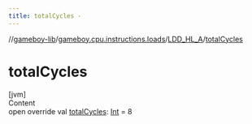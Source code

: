 ```yaml
---
title: totalCycles -
---
```

//[gameboy-lib](../../index.md)/[gameboy.cpu.instructions.loads](../index.md)/[LDD_HL_A](index.md)/[totalCycles](total-cycles.md)



# totalCycles  
[jvm]  
Content  
open override val [totalCycles](total-cycles.md): [Int](https://kotlinlang.org/api/latest/jvm/stdlib/kotlin/-int/index.html) = 8  



